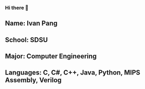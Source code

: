 ### Hi there 👋
## Name: Ivan Pang
## School: SDSU
## Major: Computer Engineering
## Languages: C, C#, C++, Java, Python, MIPS Assembly, Verilog
<!--
**ivanwpang/ivanwpang** is a ✨ _special_ ✨ repository because its `README.md` (this file) appears on your GitHub profile.

Here are some ideas to get you started:

- 🔭 I’m currently working on ...
- 🌱 I’m currently learning ...
- 👯 I’m looking to collaborate on ...
- 🤔 I’m looking for help with ...
- 💬 Ask me about ...
- 📫 How to reach me: ...
- 😄 Pronouns: ...
- ⚡ Fun fact: ...
-->
